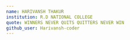 ```yaml
---
name: HARIVANSH THAKUR
institution: R.D NATIONAL COLLEGE
quote: WINNERS NEVER QUITS QUITTERS NEVER WIN
github_user: Harivansh-coder
---
```

